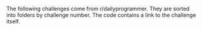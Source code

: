 The following challenges come from r/dailyprogrammer. They are sorted into folders by challenge number. The code contains a link to the challenge itself.
